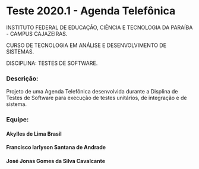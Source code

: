 # Teste 2020.1 - Agenda Telefônica
INSTITUTO FEDERAL DE EDUCAÇÃO, CIÊNCIA E TECNOLOGIA DA PARAÍBA - CAMPUS CAJAZEIRAS.

CURSO DE TECNOLOGIA EM ANÁLISE E DESENVOLVIMENTO DE SISTEMAS.

DISCIPLINA: TESTES DE SOFTWARE.

### Descrição:
Projeto de uma Agenda Telefônica desenvolvida durante a Displina de Testes de Software para execução de testes unitários, de integração e de sistema.

### Equipe:
#### Akylles de Lima Brasil
#### Francisco Iarlyson Santana de Andrade
#### José Jonas Gomes da Silva Cavalcante
